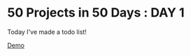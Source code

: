 # 50 Projects in 50 Days : DAY 1

Today I've made a todo list!

[Demo](https://ellamiri.github.io/DAY-1-Todo-List/)
